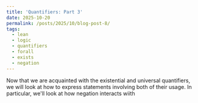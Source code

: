 ```yaml
---
title: 'Quantifiers: Part 3'
date: 2025-10-20
permalink: /posts/2025/10/blog-post-8/
tags:
  - lean
  - logic
  - quantifiers
  - forall
  - exists
  - negation
---
```


Now that we are acquainted with the existential and universal quantifiers, we will look at how to express statements involving both of their usage. In particular, we'll look at how negation interacts wiith
